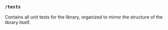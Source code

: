 ### `/tests`
Contains all unit tests for the library, organized to mirror the structure of the library itself.